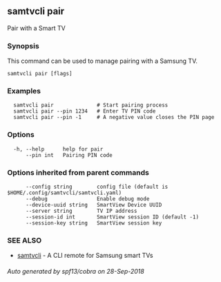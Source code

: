 ## samtvcli pair

Pair with a Smart TV

### Synopsis

This command can be used to manage pairing with a Samsung TV.

```
samtvcli pair [flags]
```

### Examples

```
  samtvcli pair              # Start pairing process
  samtvcli pair --pin 1234   # Enter TV PIN code
  samtvcli pair --pin -1     # A negative value closes the PIN page
```

### Options

```
  -h, --help      help for pair
      --pin int   Pairing PIN code
```

### Options inherited from parent commands

```
      --config string        config file (default is $HOME/.config/samtvcli/samtvcli.yaml)
      --debug                Enable debug mode
      --device-uuid string   SmartView Device UUID
      --server string        TV IP address
      --session-id int       SmartView session ID (default -1)
      --session-key string   SmartView session key
```

### SEE ALSO

* [samtvcli](samtvcli.md)	 - A CLI remote for Samsung smart TVs

###### Auto generated by spf13/cobra on 28-Sep-2018
